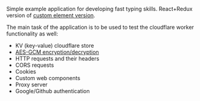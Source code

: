 Simple example application for developing fast typing skills. React+Redux version of [custom element version](https://github.com/Halochkin/Cloudflare).


The main task of the application is to be used to test the cloudflare worker functionality as well:

- KV (key-value) cloudflare store
- [AES-GCM encryption/decryption](https://github.com/Halochkin/Cloudflare/blob/master/Auth/src/auth-google-jwt-cache.js) 
- HTTP requests and their headers
- CORS requests
- Cookies
- Custom web components
- Proxy server
- Google/Github authentication
